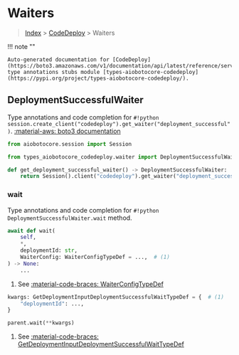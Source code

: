 # Waiters

> [Index](../README.md) > [CodeDeploy](./README.md) > Waiters

!!! note ""

    Auto-generated documentation for [CodeDeploy](https://boto3.amazonaws.com/v1/documentation/api/latest/reference/services/codedeploy.html#CodeDeploy)
    type annotations stubs module [types-aiobotocore-codedeploy](https://pypi.org/project/types-aiobotocore-codedeploy/).

## DeploymentSuccessfulWaiter

Type annotations and code completion for `#!python session.create_client("codedeploy").get_waiter("deployment_successful")`.
[:material-aws: boto3 documentation](https://boto3.amazonaws.com/v1/documentation/api/latest/reference/services/codedeploy.html#CodeDeploy.Waiter.DeploymentSuccessful)

```python title="Usage example"
from aiobotocore.session import Session

from types_aiobotocore_codedeploy.waiter import DeploymentSuccessfulWaiter

def get_deployment_successful_waiter() -> DeploymentSuccessfulWaiter:
    return Session().client("codedeploy").get_waiter("deployment_successful")
```


### wait

Type annotations and code completion for `#!python DeploymentSuccessfulWaiter.wait` method.

```python title="Method definition"
await def wait(
    self,
    *,
    deploymentId: str,
    WaiterConfig: WaiterConfigTypeDef = ...,  # (1)
) -> None:
    ...
```

1. See [:material-code-braces: WaiterConfigTypeDef](./type_defs.md#waiterconfigtypedef) 


```python title="Usage example with kwargs"
kwargs: GetDeploymentInputDeploymentSuccessfulWaitTypeDef = {  # (1)
    "deploymentId": ...,
}

parent.wait(**kwargs)
```

1. See [:material-code-braces: GetDeploymentInputDeploymentSuccessfulWaitTypeDef](./type_defs.md#getdeploymentinputdeploymentsuccessfulwaittypedef) 
